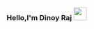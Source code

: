 ### Hello,I'm Dinoy Raj <img src="https://raw.githubusercontent.com/MartinHeinz/MartinHeinz/master/wave.gif" width="30px">









